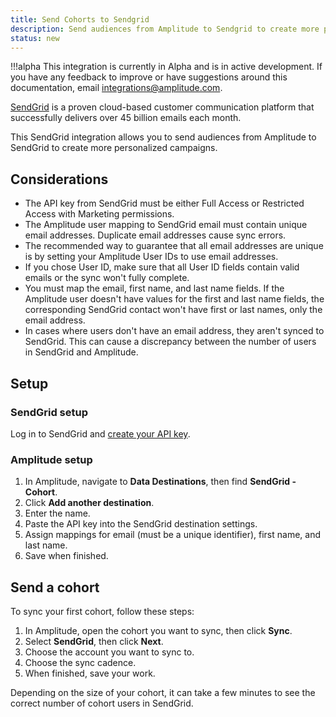 ```yaml
---
title: Send Cohorts to Sendgrid
description: Send audiences from Amplitude to Sendgrid to create more personalized campaigns.
status: new
---
```


!!!alpha 
    This integration is currently in Alpha and is in active development. If you have any feedback to improve or have suggestions around this documentation, email <integrations@amplitude.com>. 

[SendGrid](https://www.linkedin.com/company/sendgrid/) is a proven cloud-based customer communication platform that successfully delivers over 45 billion emails each month.

This SendGrid integration allows you to send audiences from Amplitude to SendGrid to create more personalized campaigns. 

## Considerations

- The API key from SendGrid must be either Full Access or Restricted Access with Marketing permissions.
- The Amplitude user mapping to SendGrid email must contain unique email addresses. Duplicate email addresses cause sync errors.
- The recommended way to guarantee that all email addresses are unique is by setting your Amplitude User IDs to use email addresses. 
- If you chose User ID, make sure that all User ID fields contain valid emails or the sync won't fully complete.
- You must map the email, first name, and last name fields. If the Amplitude user doesn't have values for the first and last name fields, the corresponding SendGrid contact won't have first or last names, only the email address.
- In cases where users don't have an email address, they aren't synced to SendGrid. This can cause a discrepancy between the number of users in SendGrid and Amplitude. 

## Setup

### SendGrid setup

Log in to SendGrid and [create your API key](https://docs.sendgrid.com/ui/account-and-settings/api-keys).

### Amplitude setup

1. In Amplitude, navigate to **Data Destinations**, then find **SendGrid - Cohort**.
2. Click **Add another destination**.
3. Enter the name.
4. Paste the API key into the SendGrid destination settings.
5. Assign mappings for email (must be a unique identifier), first name, and last name.
6. Save when finished.

## Send a cohort

To sync your first cohort, follow these steps:

1. In Amplitude, open the cohort you want to sync, then click **Sync**.
2. Select **SendGrid**, then click **Next**.
3. Choose the account you want to sync to.
4. Choose the sync cadence.
5. When finished, save your work.

Depending on the size of your cohort, it can take a few minutes to see the correct number of cohort users in SendGrid.